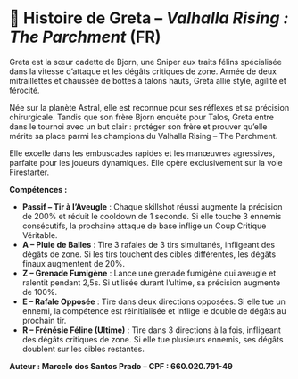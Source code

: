 # 📜 Histoire de Greta – *Valhalla Rising : The Parchment* (FR)

Greta est la sœur cadette de Bjorn, une Sniper aux traits félins spécialisée dans la vitesse d’attaque et les dégâts critiques de zone. Armée de deux mitraillettes et chaussée de bottes à talons hauts, Greta allie style, agilité et férocité.

Née sur la planète Astral, elle est reconnue pour ses réflexes et sa précision chirurgicale. Tandis que son frère Bjorn enquête pour Talos, Greta entre dans le tournoi avec un but clair : protéger son frère et prouver qu’elle mérite sa place parmi les champions du Valhalla Rising – The Parchment.

Elle excelle dans les embuscades rapides et les manœuvres agressives, parfaite pour les joueurs dynamiques. Elle opère exclusivement sur la voie Firestarter.

**Compétences :**
- **Passif – Tir à l’Aveugle** : Chaque skillshot réussi augmente la précision de 200% et réduit le cooldown de 1 seconde. Si elle touche 3 ennemis consécutifs, la prochaine attaque de base inflige un Coup Critique Véritable.
- **A – Pluie de Balles** : Tire 3 rafales de 3 tirs simultanés, infligeant des dégâts de zone. Si les tirs touchent des cibles différentes, les dégâts finaux augmentent de 20%.
- **Z – Grenade Fumigène** : Lance une grenade fumigène qui aveugle et ralentit pendant 2,5s. Si utilisée durant l’ultime, sa précision augmente de 100%.
- **E – Rafale Opposée** : Tire dans deux directions opposées. Si elle tue un ennemi, la compétence est réinitialisée et inflige le double de dégâts au prochain tir.
- **R – Frénésie Féline (Ultime)** : Tire dans 3 directions à la fois, infligeant des dégâts critiques de zone. Si elle tue plusieurs ennemis, ses dégâts doublent sur les cibles restantes.

**Auteur : Marcelo dos Santos Prado – CPF : 660.020.791-49**
